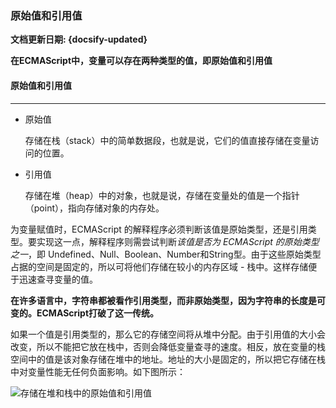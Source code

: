 ### 原始值和引用值 <!-- {docsify-ignore} -->

**文档更新日期: {docsify-updated}**



**在ECMAScript中，变量可以存在两种类型的值，即原始值和引用值**



#### 原始值和引用值  <!-- {docsify-ignore} -->

---

- 原始值

  存储在栈（stack）中的简单数据段，也就是说，它们的值直接存储在变量访问的位置。

- 引用值

  存储在堆（heap）中的对象，也就是说，存储在变量处的值是一个指针（point），指向存储对象的内存处。

为变量赋值时，ECMAScript 的解释程序必须判断该值是原始类型，还是引用类型。要实现这一点，解释程序则需尝试判断*该值是否为 ECMAScript 的原始类型之一*，即 Undefined、Null、Boolean、Number和String型。由于这些原始类型占据的空间是固定的，所以可将他们存储在较小的内存区域 - 栈中。这样存储便于迅速查寻变量的值。

**在许多语言中，字符串都被看作引用类型，而非原始类型，因为字符串的长度是可变的。ECMAScript打破了这一传统。**

如果一个值是引用类型的，那么它的存储空间将从堆中分配。由于引用值的大小会改变，所以不能把它放在栈中，否则会降低变量查寻的速度。相反，放在变量的栈空间中的值是该对象存储在堆中的地址。地址的大小是固定的，所以把它存储在栈中对变量性能无任何负面影响。如下图所示：

![存储在堆和栈中的原始值和引用值](https://typora-img-1257000606.cos.ap-beijing.myqcloud.com/uPic/zJPOXz000201609201937112397.gif)



